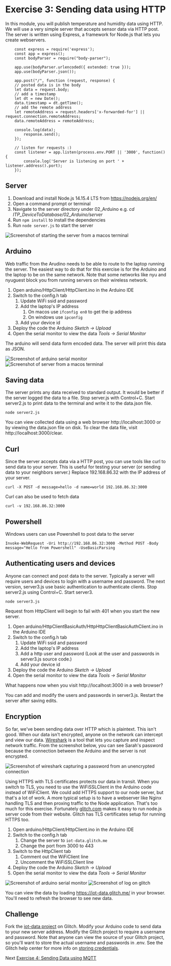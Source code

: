 # Exercise 3: Sending data using HTTP

In this module, you will publish temperature and humidity data using HTTP. We will use a very simple server that accepts sensor data via HTTP post. The server is written using Express, a framework for Node.js that lets you create webservers.

        const express = require('express');
        const app = express();
        const bodyParser = require("body-parser");

        app.use(bodyParser.urlencoded({ extended: true }));
        app.use(bodyParser.json());

        app.post("/", function (request, response) {
        // posted data is in the body
        let data = request.body; 
        // add a timestamp
        let dt = new Date();
        data.timestamp = dt.getTime();
        // add the remote address
        let remoteAddress = request.headers['x-forwarded-for'] || request.connection.remoteAddress;
        data.remoteAddress = remoteAddress;
        
        console.log(data);
            response.send();
        });

        // listen for requests :)
        const listener = app.listen(process.env.PORT || '3000', function() {
            console.log('Server is listening on port ' + listener.address().port);
        });

## Server

1. Download and install Node.js 14.15.4 LTS from https://nodejs.org/en/
1. Open a command prompt or terminal
1. Navigate to the server directory under 02_Arduino e.g. *cd ITP_DeviceToDatabase/02_Arduino/server*
1. Run `npm install` to install the dependencies
1. Run `node server.js` to start the server 

![Screenshot of starting the server from a macos terminal](images/http-start-server.png)

## Arduino

Web traffic from the Arudino needs to be able to route to the laptop running the server. The easiest way to do that for this exercise is for the Arduino and the laptop to be on the same network. Note that some networks like nyu and nyuguest block you from running servers on their wireless network.

1. Open arduino/HttpClient/HttpClient.ino in the Arduino IDE
1. Switch to the config.h tab
    1. Update WiFi ssid and password
    1. Add the laptop's IP address
        1. On macos use `ifconfig en0` to get the ip address
        1. On windows use `ipconfig`
    1. Add your device id
1. Deploy the code the Arduino _Sketch -> Upload_
1. Open the serial monitor to view the data _Tools -> Serial Monitor_

The arduino will send data form encoded data. The server will print this data as JSON.

![Screenshot of arduino serial monitor](images/http-arduino.png)
![Screenshot of server from a macos terminal](images/http-server.png)

## Saving data 

The server prints any data received to standard output. It would be better if the server logged the data to a file. Stop server.js with Control+C. Start server2.js to print data to the terminal and write it to the data.json file.

    node server2.js

You can view collected data using a web browser http://localhost:3000 or by viewing the data.json file on disk. To clear the data file, visit http://localhost:3000/clear.

## Curl

Since the server accepts data via a HTTP post, you can use tools like curl to send data to your server. This is useful for testing your server (or sending data to your neighbors server.) Replace 192.168.86.32 with the IP address of your server.

    curl -X POST -d message=hello -d name=world 192.168.86.32:3000

Curl can also be used to fetch data

    curl -v 192.168.86.32:3000

## Powershell

Windows users can use Powershell to post data to the server

    Invoke-WebRequest -Uri http://192.168.86.32:3000 -Method POST -Body message="Hello from Powershell" -UseBasicParsing


## Authenticating users and devices

Anyone can connect and post data to the server. Typically a server will require users and devices to login with a username and password. The next version, server3.js use basic authentication to authenticate clients. Stop server2.js using Control+C.  Start server3.

    node server3.js

Request from HttpClient will begin to fail with 401 when you start the new server. 

1. Open arduino/HttpClientBasicAuth/HttpHttpClientBasicAuthClient.ino in the Arduino IDE
1. Switch to the config.h tab
    1. Update WiFi ssid and password
    1. Add the laptop's IP address
    1. Add a http user and password (Look at the user and passwords in server3.js source code.)
    1. Add your device id
1. Deploy the code the Arduino _Sketch -> Upload_
1. Open the serial monitor to view the data _Tools -> Serial Monitor_

What happens now when you visit http://localhost:3000 in a web browser?

You can add and modify the users and passwords in server3.js. Restart the server after saving edits.

## Encryption

So far, we've been sending data over HTTP which is plaintext. This isn't good. When our data isn't encrypted, anyone on the network can intercept and view our data. [Wireshark](https://www.wireshark.org/) is a tool that lets you capture and inspect network traffic. From the screenshot below, you can see Sarah's password because the connection between the Arduino and the server is not encrypted.

![Screenshot of wireshark capturing a password from an unencrypted connection](images/wireshark.png)

Using HTTPS with TLS certificates protects our data in transit. When you switch to TLS, you need to use the WiFiSSLClient in the Arduino code instead of WiFiClient. We could add HTTPS support to our node server, but that's a lot of work. A more typical setup is to have a webserver like Nginx handling TLS and then proxing traffic to the Node application. That's too much for this exercise. Fortunately [glitch.com](https://glitch.com/) makes it easy to run node.js server code from their website. Glitch has TLS certificates setup for running HTTPS too. 

1. Open arduino/HttpClient/HttpClient.ino in the Arduino IDE
1. Switch to the config.h tab
    1. Change the server to `iot-data.glitch.me`
    1. Change the port from 3000 to 443
1. Switch to the HttpClient tab
    1. Comment out the WiFiClient line
    1. Uncomment the WiFiSSLClient line
1. Deploy the code the Arduino _Sketch -> Upload_
1. Open the serial monitor to view the data _Tools -> Serial Monitor_

![Screenshot of arduino serial monitor](images/https-arduino-glitch.png)
![Screenshot of log on glitch](images/https-server-glitch.png)

You can view the data by loading https://iot-data.glitch.me/ in your browser. You'll need to refresh the browser to see new data. 

## Challenge
Fork the [iot-data project](https://glitch.com/~iot-data) on Glitch. Modify your Arduino code to send data to your new server address. Modify the Glitch project to require a username and password. Note that anyone can view the source of your Glitch project, so you'll want to store the actual username and passwords in .env. See the Glitch help center for more info on [storing credentials](https://glitch.com/help/env/).

Next [Exercise 4: Sending Data using MQTT](exercise4.md)

